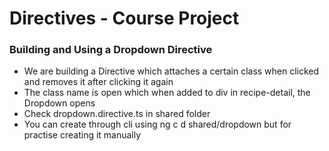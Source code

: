 # Directives - Course Project

### Building and Using a Dropdown Directive

* We are building a Directive which attaches a certain class when clicked and removes it after clicking it again
* The class name is open which when added to div in recipe-detail, the Dropdown opens
* Check dropdown.directive.ts in shared folder
* You can create through cli using ng c d shared/dropdown but for practise creating it manually